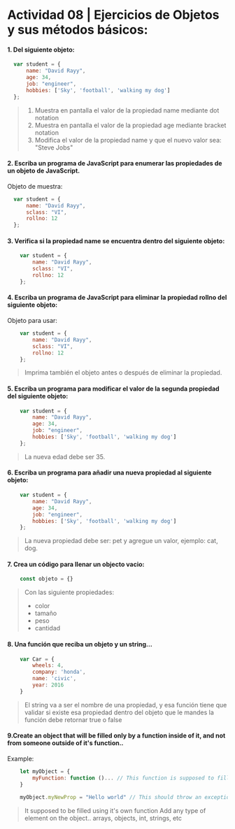 # Actividad 08 | Ejercicios de Objetos y sus métodos básicos:
#### 1. Del siguiente objeto:
  ```js
    var student = {
        name: "David Rayy",
        age: 34,
        job: "engineer",
        hobbies: ['Sky', 'football', 'walking my dog']
    };
  ```
> 1. Muestra en pantalla el valor de la propiedad name mediante dot notation
> 2. Muestra en pantalla el valor de la propiedad age mediante bracket notation
> 3. Modifica el valor de la propiedad name y que el nuevo valor sea: "Steve Jobs"

#### 2. Escriba un programa de JavaScript para enumerar las propiedades de un objeto de JavaScript.

Objeto de muestra:
  ```js
    var student = {
        name: "David Rayy",
        sclass: "VI",
        rollno: 12
    };
  ```

#### 3. Verifica si la propiedad name se encuentra dentro del siguiente objeto:
```js
    var student = {
        name: "David Rayy",
        sclass: "VI",
        rollno: 12
    };
```

#### 4. Escriba un programa de JavaScript para eliminar la propiedad rollno del siguiente objeto:
Objeto para usar:
```js
    var student = {
        name: "David Rayy",
        sclass: "VI",
        rollno: 12
    };
```
> Imprima también el objeto antes o después de eliminar la propiedad. 

#### 5. Escriba un programa para modificar el valor de la segunda propiedad del siguiente objeto:
```js
    var student = {
        name: "David Rayy",
        age: 34,
        job: "engineer",
        hobbies: ['Sky', 'football', 'walking my dog']
    };
```
> La nueva edad debe ser 35.

#### 6. Escriba un programa para añadir una nueva propiedad al siguiente objeto:
```js
    var student = {
        name: "David Rayy",
        age: 34,
        job: "engineer",
        hobbies: ['Sky', 'football', 'walking my dog']
    };
```
> La nueva propiedad debe ser: pet y agregue un valor, ejemplo: cat, dog.

#### 7. Crea un código para llenar un objecto vacio:
```js
    const objeto = {}
```

>Con las siguiente propiedades:
>* color
>* tamaño
>* peso
>* cantidad

#### 8. Una función que reciba un objeto y un string…
```js
    var Car = {
        wheels: 4,
        company: 'honda',
        name: 'civic',
        year: 2016
    }
```

> El string va a ser el nombre de una propiedad, y esa función tiene que validar si existe esa propiedad dentro del objeto que le mandes la función debe retornar true o false

#### 9.Create an object that will be filled only by a function inside of it, and not from someone outside of it's function.. 
Example:
```js
    let myObject = {
        myFunction: function ()... // This function is supposed to fill this object
    }
```

```js
    myObject.myNewProp = "Hello world" // This should throw an exception or error because we don't want this object to be filled from outside...
```

> It supposed to be filled using it's own function
Add any type of element on the object.. arrays, objects, int, strings, etc
